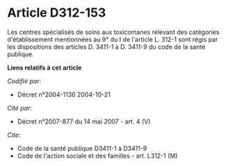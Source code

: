 # Article D312-153

Les centres spécialisés de soins aux toxicomanes relevant des catégories d'établissement mentionnées au 9° du I de l'article
L. 312-1 sont régis par les dispositions des articles D. 3411-1 à D. 3411-9 du code de la santé publique.

**Liens relatifs à cet article**

_Codifié par_:

  - Décret n°2004-1136 2004-10-21

_Cité par_:

  - Décret n°2007-877 du 14 mai 2007 - art. 4 (V)

_Cite_:

  - Code de la santé publique D3411-1 à D3411-9
  - Code de l'action sociale et des familles - art. L312-1 (M)

